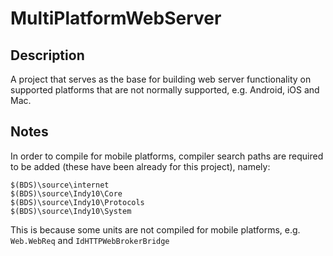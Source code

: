 # MultiPlatformWebServer

## Description

A project that serves as the base for building web server functionality on supported platforms that are not normally supported, e.g. Android, iOS and Mac.

## Notes

In order to compile for mobile platforms, compiler search paths are required to be added (these have been already for this project), namely:

```
$(BDS)\source\internet
$(BDS)\source\Indy10\Core
$(BDS)\source\Indy10\Protocols
$(BDS)\source\Indy10\System
```

This is because some units are not compiled for mobile platforms, e.g. `Web.WebReq` and `IdHTTPWebBrokerBridge`


